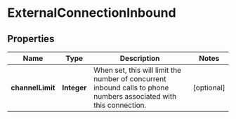 

# ExternalConnectionInbound


## Properties

| Name | Type | Description | Notes |
|------------ | ------------- | ------------- | -------------|
|**channelLimit** | **Integer** | When set, this will limit the number of concurrent inbound calls to phone numbers associated with this connection. |  [optional] |



